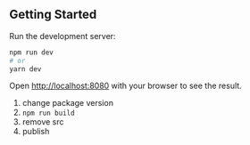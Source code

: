 ## Getting Started

Run the development server:

```bash
npm run dev
# or
yarn dev
```

Open [http://localhost:8080](http://localhost:8080) with your browser to see the result.

1. change package version
2. ``` npm run build ```
3. remove src
4. publish
